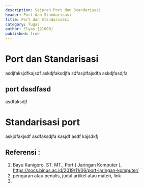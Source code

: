 ```yaml
---
description: Sejaran Port dan Standarisasi
header: Port dan Standarisasi
title: Port dan Standarisasi
category: Tugas
author: Elyas [21000]
published: true
---
```


# Port dan Standarisasi 
asdjfaksjdfkajsdf
askdjfaksdjfa
sdfasjdfajsdfa
askdjfasdjfa

## port dssdfasd 

asdfaksdjf

# Standarisasi port 
askjdfakjsdf
asdfaksdjfa
kasjdf asdf
kajsdkfj 


## Referensi : 
1. Bayu Kanigoro, ST. MT., Port ( Jaringan Komputer ), https://socs.binus.ac.id/2019/11/06/port-jaringan-komputer/
2. pengaran atau penulis, judul artikel atau materi, link
3. 
